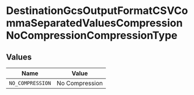 # DestinationGcsOutputFormatCSVCommaSeparatedValuesCompressionNoCompressionCompressionType


## Values

| Name             | Value            |
| ---------------- | ---------------- |
| `NO_COMPRESSION` | No Compression   |